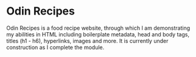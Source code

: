 # Odin Recipes

Odin Recipes is a food recipe website, through which I am demonstrating my abilities in HTML including boilerplate metadata, head and body tags, titles (h1 - h6), hyperlinks, images and more. It is currently under construction as I complete the module.
